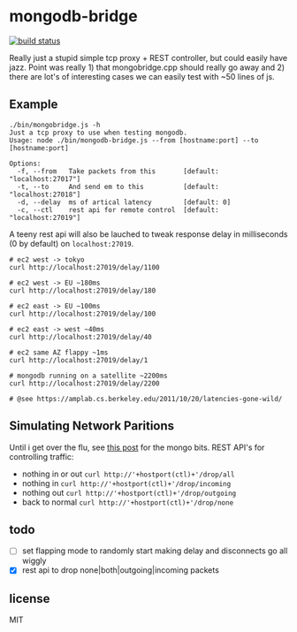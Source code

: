# mongodb-bridge

[![build status](https://secure.travis-ci.org/imlucas/mongodb-bridge.png)](http://travis-ci.org/imlucas/mongodb-bridge)

Really just a stupid simple tcp proxy + REST controller, but could easily have
jazz.  Point was really 1) that mongobridge.cpp should really go away and
2) there are lot's of interesting cases we can easily test with ~50 lines of js.


## Example

```
./bin/mongobridge.js -h
Just a tcp proxy to use when testing mongodb.
Usage: node ./bin/mongodb-bridge.js --from [hostname:port] --to [hostname:port]

Options:
  -f, --from   Take packets from this       [default: "localhost:27017"]
  -t, --to     And send em to this          [default: "localhost:27018"]
  -d, --delay  ms of artical latency        [default: 0]
  -c, --ctl    rest api for remote control  [default: "localhost:27019"]
```

A teeny rest api will also be lauched to tweak response delay in milliseconds
(0 by default) on `localhost:27019`.

```
# ec2 west -> tokyo
curl http://localhost:27019/delay/1100

# ec2 west -> EU ~180ms
curl http://localhost:27019/delay/180

# ec2 east -> EU ~100ms
curl http://localhost:27019/delay/100

# ec2 east -> west ~40ms
curl http://localhost:27019/delay/40

# ec2 same AZ flappy ~1ms
curl http://localhost:27019/delay/1

# mongodb running on a satellite ~2200ms
curl http://localhost:27019/delay/2200

# @see https://amplab.cs.berkeley.edu/2011/10/20/latencies-gone-wild/
```

## Simulating Network Paritions

Until i get over the flu, see
[this post](http://www.kchodorow.com/blog/2011/04/20/simulating-network-paritions-with-mongobridge/)
for the mongo bits.  REST API's for controlling traffic:

- nothing in or out `curl http://'+hostport(ctl)+'/drop/all`
- nothing in `curl http://'+hostport(ctl)+'/drop/incoming`
- nothing out `curl http://'+hostport(ctl)+'/drop/outgoing`
- back to normal `curl http://'+hostport(ctl)+'/drop/none`

## todo

- [ ] set flapping mode to randomly start making delay and disconnects go all wiggly
- [x] rest api to drop none|both|outgoing|incoming packets

## license

MIT
